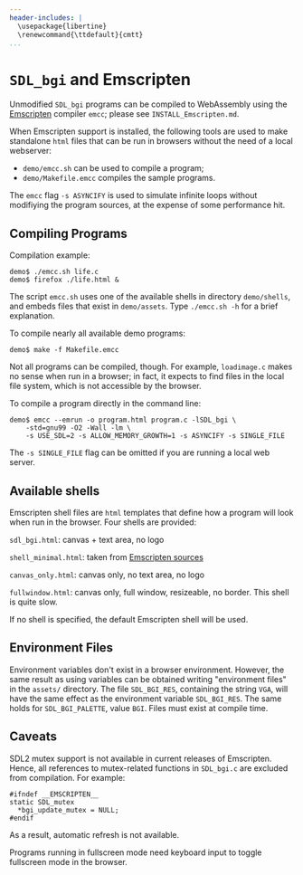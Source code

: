 ```yaml
---
header-includes: |
  \usepackage{libertine}
  \renewcommand{\ttdefault}{cmtt}
...
```


<!---

  Convert this file with:

  pandoc -V urlcolor=blue howto_Emscripten.md -o howto_Emscripten.pdf

--->

# `SDL_bgi` and Emscripten

Unmodified `SDL_bgi` programs can be compiled to WebAssembly using the
[Emscripten](https://emscripten.org/) compiler `emcc`; please see
`INSTALL_Emscripten.md`.

When Emscripten support is installed, the following tools are used to
make standalone `html` files that can be run in browsers without
the need of a local webserver:

- `demo/emcc.sh` can be used to compile a program;
- `demo/Makefile.emcc` compiles the sample programs.

The `emcc` flag `-s ASYNCIFY` is used to simulate infinite loops
without modifiying the program sources, at the expense of some
performance hit.


## Compiling Programs

Compilation example:

```
demo$ ./emcc.sh life.c
demo$ firefox ./life.html &
```

The script `emcc.sh` uses one of the available shells in directory
`demo/shells`, and embeds files that exist in `demo/assets`. Type
`./emcc.sh -h` for a brief explanation.

To compile nearly all available demo programs:

```
demo$ make -f Makefile.emcc
```

Not all programs can be compiled, though. For example, `loadimage.c`
makes no sense when run in a browser; in fact, it expects to find files
in the local file system, which is not accessible by the browser.

To compile a program directly in the command line:

```
demo$ emcc --emrun -o program.html program.c -lSDL_bgi \
    -std=gnu99 -O2 -Wall -lm \
    -s USE_SDL=2 -s ALLOW_MEMORY_GROWTH=1 -s ASYNCIFY -s SINGLE_FILE
```

The `-s SINGLE_FILE` flag can be omitted if you are running a local
web server.


## Available shells

Emscripten shell files are `html` templates that define how a program
will look when run in the browser. Four shells are provided:

`sdl_bgi.html`: canvas + text area, no logo

`shell_minimal.html`: taken from
[Emscripten sources](https://github.com/emscripten-core/emscripten/blob/main/src/shell_minimal.html)

`canvas_only.html`: canvas only, no text area, no logo

`fullwindow.html`: canvas only, full window, resizeable, no border.
This shell is quite slow.

If no shell is specified, the default Emscripten shell will be used.


## Environment Files

Environment variables don't exist in a browser environment. However,
the same result as using variables can be obtained writing
"environment files" in the `assets/` directory. The file
`SDL_BGI_RES`, containing the string `VGA`, will have the same effect
as the environment variable `SDL_BGI_RES`. The same holds for
`SDL_BGI_PALETTE`, value `BGI`. Files must exist at compile time.


## Caveats

SDL2 mutex support is not available in current releases of Emscripten.
Hence, all references to mutex-related functions in `SDL_bgi.c` are
excluded from compilation. For example:

```
#ifndef __EMSCRIPTEN__
static SDL_mutex
  *bgi_update_mutex = NULL;
#endif
```

As a result, automatic refresh is not available.

Programs running in fullscreen mode need keyboard input to toggle
fullscreen mode in the browser.
